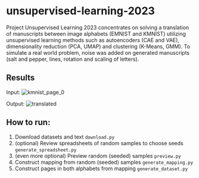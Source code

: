 # unsupervised-learning-2023
Project Unsupervised Learning 2023 concentrates on solving a translation of manuscripts between image alphabets (EMNIST and KMNIST) utilizing unsupervised learning methods such as autoencoders (CAE and VAE), dimensionality reduction (PCA, UMAP) and clustering (K-Means, GMM). To simulate a real world problem, noise was added on generated manuscripts (salt and pepper, lines, rotation and scaling of letters).

## Results
Input:
![kmnist_page_0](https://github.com/Bart63/unsupervised-learning-2023/assets/30702198/63c8c272-6d5d-43e2-be82-b61b592ff7dc)

Output:
![translated](https://github.com/Bart63/unsupervised-learning-2023/assets/30702198/a2f48010-5a6f-4005-bacd-37e829350da5)


## How to run:
1. Download datasets and text `download.py`
2. (optional) Review spreadsheets of random samples to choose seeds `generate_spreadsheet.py`
3. (even more optional) Preview random (seeded) samples `preview.py`
4. Construct mapping from random (seeded) samples `generate_mapping.py`
5. Construct pages in both alphabets from mapping `generate_dataset.py`
